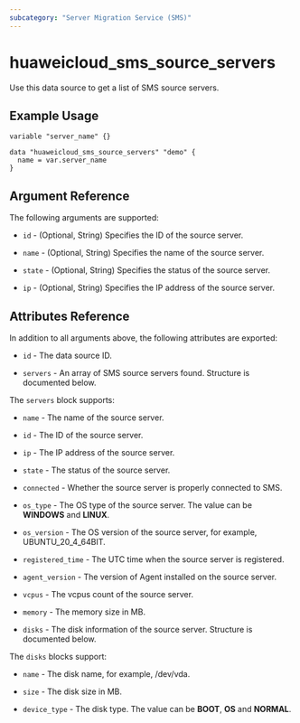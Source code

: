 ```yaml
---
subcategory: "Server Migration Service (SMS)"
---
```


# huaweicloud_sms_source_servers

Use this data source to get a list of SMS source servers.

## Example Usage

```hcl
variable "server_name" {}

data "huaweicloud_sms_source_servers" "demo" {
  name = var.server_name
}
```

## Argument Reference

The following arguments are supported:

* `id` - (Optional, String) Specifies the ID of the source server.

* `name` - (Optional, String) Specifies the name of the source server.

* `state` - (Optional, String) Specifies the status of the source server.

* `ip` - (Optional, String) Specifies the IP address of the source server.

## Attributes Reference

In addition to all arguments above, the following attributes are exported:

* `id` - The data source ID.

* `servers` - An array of SMS source servers found. Structure is documented below.

The `servers` block supports:

* `name` - The name of the source server.

* `id` - The ID of the source server.

* `ip` - The IP address of the source server.

* `state` - The status of the source server.

* `connected` - Whether the source server is properly connected to SMS.

* `os_type` -  The OS type of the source server. The value can be **WINDOWS** and **LINUX**.

* `os_version` - The OS version of the source server, for example, UBUNTU_20_4_64BIT.

* `registered_time` - The UTC time when the source server is registered.

* `agent_version` - The version of Agent installed on the source server.

* `vcpus` - The vcpus count of the source server.

* `memory` - The memory size in MB.

* `disks` - The disk information of the source server. Structure is documented below.

The `disks` blocks support:

* `name` - The disk name, for example, /dev/vda.

* `size` - The disk size in MB.

* `device_type` - The disk type. The value can be **BOOT**, **OS** and **NORMAL**.
